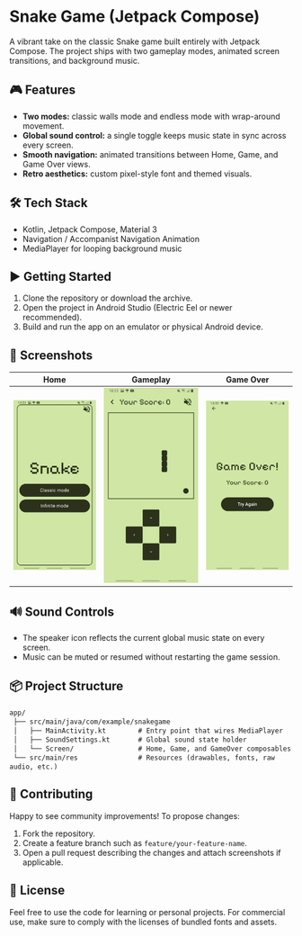 # Snake Game (Jetpack Compose)

A vibrant take on the classic Snake game built entirely with Jetpack Compose. The project ships with two gameplay modes, animated screen transitions, and background music.

## 🎮 Features
- **Two modes:** classic walls mode and endless mode with wrap-around movement.
- **Global sound control:** a single toggle keeps music state in sync across every screen.
- **Smooth navigation:** animated transitions between Home, Game, and Game Over views.
- **Retro aesthetics:** custom pixel-style font and themed visuals.

## 🛠️ Tech Stack
- Kotlin, Jetpack Compose, Material 3
- Navigation / Accompanist Navigation Animation
- MediaPlayer for looping background music

## ▶️ Getting Started
1. Clone the repository or download the archive.
2. Open the project in Android Studio (Electric Eel or newer recommended).
3. Build and run the app on an emulator or physical Android device.

## 📸 Screenshots


| Home | Gameplay | Game Over |
| --- | --- | --- |
| ![Home](docs/screenshots/home.jpg) | ![Game](docs/screenshots/game.jpg) | ![Game Over](docs/screenshots/game_over.jpg) |

## 🔊 Sound Controls
- The speaker icon reflects the current global music state on every screen.
- Music can be muted or resumed without restarting the game session.

## 📦 Project Structure
```
app/
 ├── src/main/java/com/example/snakegame
 │   ├── MainActivity.kt        # Entry point that wires MediaPlayer
 │   ├── SoundSettings.kt       # Global sound state holder
 │   └── Screen/                # Home, Game, and GameOver composables
 └── src/main/res               # Resources (drawables, fonts, raw audio, etc.)
```

## 🤝 Contributing
Happy to see community improvements! To propose changes:
1. Fork the repository.
2. Create a feature branch such as `feature/your-feature-name`.
3. Open a pull request describing the changes and attach screenshots if applicable.

## 📄 License
Feel free to use the code for learning or personal projects. For commercial use, make sure to comply with the licenses of bundled fonts and assets.
